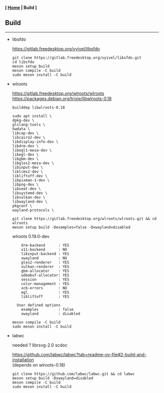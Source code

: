 <link href="../style.css" rel="stylesheet"></link>

**[ [Home](../index.html) | Build ]**

## Build

---

* libsfdo

    https://gitlab.freedesktop.org/vyivel/libsfdo  
    
    ```
    git clone https://gitlab.freedesktop.org/vyivel/libsfdo.git
    cd libsfdo
    meson setup build
    meson compile -C build
    sudo meson install -C build
    ```

* wlroots

    https://gitlab.freedesktop.org/wlroots/wlroots  
    https://packages.debian.org/trixie/libwlroots-0.18  

    ```
    builddep libwlroots-0.18

    sudo apt install \
    dpkg-dev \
    glslang-tools \
    hwdata \
    libcap-dev \
    libcairo2-dev \
    libdisplay-info-dev \
    libdrm-dev \
    libegl1-mesa-dev \
    libegl-dev \
    libgbm-dev \
    libgles2-mesa-dev \
    libinput-dev \
    liblcms2-dev \
    libliftoff-dev \
    libpixman-1-dev \
    libpng-dev \
    libseat-dev \
    libsystemd-dev \
    libvulkan-dev \
    libwayland-dev \
    pkgconf \
    wayland-protocols \
    ```

    ```
    git clone https://gitlab.freedesktop.org/wlroots/wlroots.git && cd wlroots
    meson setup build -Dexamples=false -Dxwayland=disabled
    ```

    wlroots 0.19.0-dev

    ```
        drm-backend      : YES
        x11-backend      : NO
        libinput-backend : YES
        xwayland         : NO
        gles2-renderer   : YES
        vulkan-renderer  : YES
        gbm-allocator    : YES
        udmabuf-allocator: YES
        session          : YES
        color-management : YES
        xcb-errors       : NO
        egl              : YES
        libliftoff       : YES

      User defined options
        examples         : false
        xwayland         : disabled
    ```

    ```
    meson compile -C build
    sudo meson install -C build
    ```

* labwc
    
    needed ? librsvg-2.0 scdoc
    
    https://github.com/labwc/labwc?tab=readme-ov-file#2-build-and-installation  
    (depends on wlroots-0.18)

    ```
    git clone https://github.com/labwc/labwc.git && cd labwc
    meson setup build -Dxwayland=disabled
    meson compile -C build
    sudo meson install -C build
    ```
<br/>

